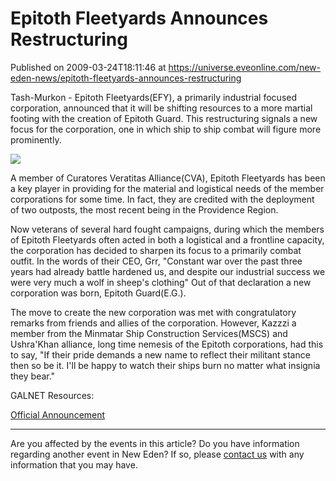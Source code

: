 # Epitoth Fleetyards Announces Restructuring
Published on 2009-03-24T18:11:46 at https://universe.eveonline.com/new-eden-news/epitoth-fleetyards-announces-restructuring

Tash-Murkon - Epitoth Fleetyards(EFY), a primarily industrial focused corporation, announced that it will be shifting resources to a more martial footing with the creation of Epitoth Guard. This restructuring signals a new focus for the corporation, one in which ship to ship combat will figure more prominently.

[![](http://www.eve-ic.net/media/articles/2939/icon04_04.png)](http://www.eve-ic.net/media/igbd/igbd.php?faction=ic&url=http%3A%2F%2Fwww.eve-ic.net%2Fmedia%2Farticles%2F2939%2Ficon04_04.png)

A member of Curatores Veratitas Alliance(CVA), Epitoth Fleetyards has been a key player in providing for the material and logistical needs of the member corporations for some time. In fact, they are credited with the deployment of two outposts, the most recent being in the Providence Region.

Now veterans of several hard fought campaigns, during which the members of Epitoth Fleetyards often acted in both a logistical and a frontline capacity, the corporation has decided to sharpen its focus to a primarily combat outfit. In the words of their CEO, Grr, "Constant war over the past three years had already battle hardened us, and despite our industrial success we were very much a wolf in sheep's clothing" Out of that declaration a new corporation was born, Epitoth Guard(E.G.).

The move to create the new corporation was met with congratulatory remarks from friends and allies of the corporation. However, Kazzzi a member from the Minmatar Ship Construction Services(MSCS) and Ushra'Khan alliance, long time nemesis of the Epitoth corporations, had this to say, "If their pride demands a new name to reflect their militant stance then so be it. I'll be happy to watch their ships burn no matter what insignia they bear."

GALNET Resources:

[Official Announcement](http://www.eveonline.com/ingameboard.asp?a=topic&threadID=1023459)

 

* * *

Are you affected by the events in this article? Do you have information regarding another event in New Eden? If so, please [contact us](http://myeve.eve-online.com/news.asp?a=submitrp) with any information that you may have.
